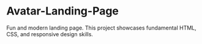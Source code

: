 # Avatar-Landing-Page
Fun and modern landing page. This project showcases fundamental HTML, CSS, and responsive design skills.
